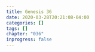 ```yaml
---
title: Genesis 36
date: 2020-03-28T20:21:08-04:00
categories: []
tags: []
chapter: "036"
inprogress: false
---
```


